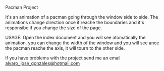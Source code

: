 Pacman Project

It's an animation of a pacman going through the window side to side. The animations change direction once it reache the boundaries and it's responsibe if you change the size of the page. 

USAGE: Open the index document and you will see atomatically the animation. ypu can change the width of the window and you will see ance the pacman reache the axis, it will tourn to the other side.

If you have problems with the project send me an email alvaro_jose_gonzales@hotmail.com

